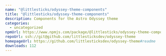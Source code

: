 ```yaml
---
name: "@littlesticks/odyssey-theme-components"
title: "@littlesticks/odyssey-theme-components"
description: Components for the Astro Odyssey theme
categories:
  - uncategorized
npmUrl: https://www.npmjs.com/package/@littlesticks/odyssey-theme-components
repoUrl: ssh://git@github.com/littlesticksdev/odyssey-theme
homepageUrl: https://github.com/littlesticksdev/odyssey-theme#readme
downloads: 112
---
```

